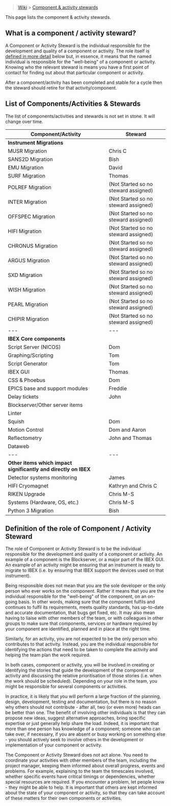 > [Wiki](Home) > [Component & activity stewards](Component-&-Activity-Stewards)

This page lists the component & activity stewards.

## What is a component / activity steward?
A Component or Activity Steward is the individual responsible for the development and quality of a component or activity.  The role itself is [defined in more detail](#definitionSteward) below but, in essence, it means that the named individual is responsible for the "well-being" of a component or activity.  Knowing who the relevant steward is means you have a first point of contact for finding out about that particular component or activity.

After a component/activity has been completed and stable for a cycle then the steward should retire for that activity/component. 

## List of Components/Activities & Stewards
The list of components/activities and stewards is not set in stone.  It will change over time.

Component/Activity | Steward |
--- | --- |
**Instrument Migrations** | |
MUSR Migration | Chris C |
SANS2D Migration | Bish |
EMU Migration | David |
SURF Migration | Thomas |
POLREF Migration | (Not Started so no steward assigned) |
INTER Migration | (Not Started so no steward assigned) |
OFFSPEC Migration | (Not Started so no steward assigned) |
HIFI Migration | (Not Started so no steward assigned) |
CHRONUS Migration | (Not Started so no steward assigned) |
ARGUS Migration | (Not Started so no steward assigned) |
SXD Migration | (Not Started so no steward assigned) |
WISH Migration | (Not Started so no steward assigned) |
PEARL Migration | (Not Started so no steward assigned) |
CHIPIR Migration | (Not Started so no steward assigned) |
--- | --- |
**IBEX Core components** |  |
Script Server (NICOS) | Dom |
Graphing/Scripting | Tom |
Script Generator | Tom |
IBEX GUI | Thomas |
CSS & Phoebus | Dom |
EPICS base and support modules | Freddie |
Delay tickets | John |
Blockserver/Other server items |  |
Linter |  |
Squish | Dom |
Motion Control | Dom and Aaron |
Reflectometry | John and Thomas |
Dataweb |  |
--- | --- |
**Other items which impact significantly and directly on IBEX** |  |
Detector systems monitoring | James |
HIFI Cryomagnet | Kathryn and Chris C |
RIKEN Upgrade | Chris M-S |
Systems (Hardware, OS, etc.) | Chris M-S |
Python 3 Migration | Bish |


<a name="definitionSteward"></a>
## Definition of the role of Component / Activity Steward
The role of Component or Activity Steward is to be the individual responsible for the development and quality of a component or activity.  An example of a component is the Blockserver, or a major part of the IBEX GUI.  An example of an activity might be ensuring that an instrument is ready to migrate to IBEX (i.e. by ensuring that IBEX support the devices used on that instrument).

Being responsible does not mean that you are the sole developer or the only person who ever works on the component.  Rather it means that you are the individual responsible for the "well-being" of the component, on an on-going basis.  In other words, making sure that the component fulfils and continues to fulfil its requirements, meets quality standards, has up-to-date and accurate documentation, that bugs get fixed, etc.  It may also mean having to liaise with other members of the team, or with colleagues in other groups to make sure that components, services or hardware required by your component are identified, planned and in place at the right time.

Similarly, for an activity, you are not expected to be the only person who contributes to that activity.  Instead, you are the individual responsible for identifying the actions that need to be taken to complete the activity and helping the team plan the work required.

In both cases, component or activity, you will be involved in creating or identifying the stories that guide the development of the component or activity and discussing the relative prioritisation of those stories (i.e. when the work should be scheduled).  Depending on your role in the team, you might be responsible for several components or activities.

In practice, it is likely that you will perform a large fraction of the planning, design, development, testing and documentation, but there is no reason why others should not contribute - after all, two (or even more) heads can be better than one.  The benefit of involving other individuals is that they can propose new ideas, suggest alternative approaches, bring specific expertise or just generally help share the load.  Indeed, it is important that more than one person has knowledge of a component; someone who can take over, if necessary, if you are absent or busy working on something else - you should actively seek to involve others in the development or implementation of your component or activity.

The Component or Activity Steward does not act alone.  You need to coordinate your activities with other members of the team, including the project manager, keeping them informed about overall progress, events and problems.  For example, explaining to the team the timescales involved, whether specific events have critical timings or dependencies, whether special resources are required.  If you encounter a problem, let people know - they might be able to help.  It is important that others are kept informed about the state of your component or activity, so that they can take account of these matters for their own components or activities.
